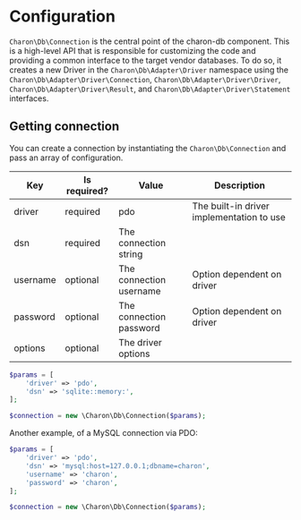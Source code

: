 # Configuration

`Charon\Db\Connection` is the central point of the charon-db component.
This is a high-level API that is responsible for customizing the code and providing 
a common interface to the target vendor databases. To do so,
it creates a new Driver in the `Charon\Db\Adapter\Driver` namespace using the `Charon\Db\Adapter\Driver\Connection`, 
`Charon\Db\Adapter\Driver\Driver`, `Charon\Db\Adapter\Driver\Result`, and `Charon\Db\Adapter\Driver\Statement` interfaces.

## Getting connection

You can create a connection by instantiating the `Charon\Db\Connection` and pass an array of configuration.


| Key      | Is required? | Value                   | Description                               |
|----------|--------------|-------------------------|-------------------------------------------|
| driver   | required     | pdo                     | The built-in driver implementation to use | 
| dsn      | required     | The connection string   | 	                                         |
| username | optional     | The connection username | Option dependent on driver                |
| password | optional     | The connection password | Option dependent on driver                |
| options  | optional     | The driver options      |                                           |

```php
$params = [
    'driver' => 'pdo',
    'dsn' => 'sqlite::memory:',    
];

$connection = new \Charon\Db\Connection($params);
```

Another example, of a MySQL connection via PDO:
```php
$params = [
    'driver' => 'pdo',
    'dsn' => 'mysql:host=127.0.0.1;dbname=charon',
    'username' => 'charon',
    'password' => 'charon',
];

$connection = new \Charon\Db\Connection($params);
```


